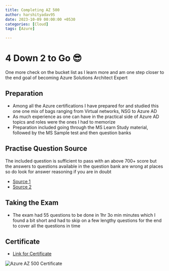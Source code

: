 ```yaml
---
title: Completing AZ 500
author: harshityadav95
date: 2023-10-09 00:00:00 +0530
categories: [Cloud]
tags: [Azure]

---
```


# 4 Down 2 to Go 😎

One more check on the bucket list as I learn more and am one step closer to the end goal of becoming Azure Solutions Architect Expert 

## Preparation

-  Among all the Azure certifications I have prepared for and studied this one one mix of bags ranging from Virtual networks, NSG to Azure AD
-  As much experience as one can have in the practical side of Azure AD topics and roles were the ones I had to memorize
-  Preparation included going through the MS Learn Study material, followed by the MS Sample test and then question banks

## Practise Question Source

The included question is sufficient to pass with an above 700+ score but the answers to questions available in the question bank are wrong at places so do look for answer reasoning if you are in doubt 
- [Source 1](https://www.itexams.com/info/AZ-500)
- [Source 2](https://www.examtopics.com/exams/microsoft/az-500/)

## Taking the Exam
- The exam had 55 questions to be done in 1hr 3o min minutes which I found a bit short and had to skip on a few lengthy questions for the end to cover all the questions in time 

## Certificate

- [Link for Certificate](https://learn.microsoft.com/en-us/users/harshityadav95/credentials/14f72a65365ec9aa)

![Azure AZ 500 Certificate](https://github.com/harshityadav95/harshityadav95.github.io/assets/14792490/3b32597d-9dca-4fc4-9789-fd6aabbb4d9b)
